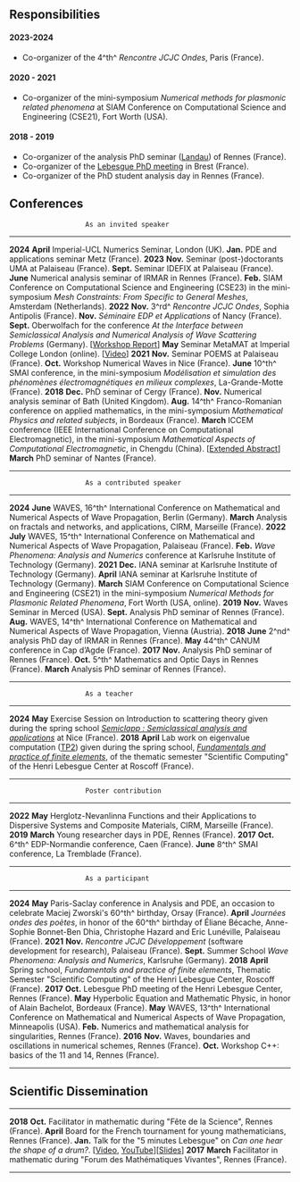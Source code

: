 ## Responsibilities

#### 2023-2024

- Co-organizer of the 4^th^ _Rencontre JCJC Ondes_, Paris (France).

#### 2020 - 2021

- Co-organizer of the mini-symposium _Numerical methods for plasmonic related phenomena_ at SIAM Conference on Computational Science and Engineering (CSE21), Fort Worth (USA).

#### 2018 - 2019

- Co-organizer of the analysis PhD seminar ([Landau](https://irmar.univ-rennes1.fr/seminaire-landau)) of Rennes (France).
- Co-organizer of the [Lebesgue PhD meeting](https://www.lebesgue.fr/fr/content/seminars-doctorales%2018) in Brest (France).
- Co-organizer of the PhD student analysis day in Rennes (France).

## Conferences

                       As an invited speaker
---------  ----------  --------------------------------------
__2024__   __April__   Imperial-UCL Numerics Seminar, London (UK).
           __Jan.__    PDE and applications seminar Metz (France).
__2023__   __Nov.__    Seminar (post-)doctorants UMA at Palaiseau (France).
           __Sept.__   Seminar IDEFIX at Palaiseau (France).
           __June__    Numerical analysis seminar of IRMAR in Rennes (France).
           __Feb.__    SIAM Conference on Computational Science and Engineering (CSE23) in the mini-symposium _Mesh Constraints: From Specific to General Meshes_, Amsterdam (Netherlands).
__2022__   __Nov.__    3^rd^ _Rencontre JCJC Ondes_, Sophia Antipolis (France).
           __Nov.__    _S&eacute;minaire EDP et Applications_ of Nancy (France).
           __Sept.__   Oberwolfach for the conference _At the Interface between Semiclassical Analysis and Numerical Analysis of Wave Scattering Problems_ (Germany). \[[Workshop Report](https://doi.org/10.14760/OWR-2022-43)\]
           __May__     Seminar MetaMAT at Imperial College London (online). \[[Video](https://doi.org/10.52843/meta-mat.1j8c09)\]
__2021__   __Nov.__    Seminar POEMS at Palaiseau (France).
           __Oct.__    Workshop Numerical Waves in Nice (France).
           __June__    10^th^ SMAI conference, in the mini-symposium _Mod&eacute;lisation et simulation des ph&eacute;nom&egrave;nes &eacute;lectromagn&eacute;tiques en milieux complexes_, La-Grande-Motte (France).
__2018__   __Dec.__    PhD seminar of Cergy (France).
           __Nov.__    Numerical analysis seminar of Bath (United Kingdom).
           __Aug.__    14^th^ Franco-Romanian conference on applied mathematics, in the mini-symposium _Mathematical Physics and related subjects_, in Bordeaux (France).
           __March__   ICCEM conference (IEEE International Conference on Computational Electromagnetic), in the mini-symposium _Mathematical Aspects of Computational Electromagnetic_, in Chengdu (China). \[[Extended Abstract](https://hal.archives-ouvertes.fr/hal-01715438)\]
           __March__   PhD seminar of Nantes (France).
---------  ----------  --------------------------------------

                       As a contributed speaker
---------  ----------  --------------------------------------
__2024__   __June__    WAVES, 16^th^ International Conference on Mathematical and Numerical Aspects of Wave Propagation, Berlin (Germany).
           __March__   Analysis on fractals and networks, and applications, CIRM, Marseille (France).
__2022__   __July__    WAVES, 15^th^ International Conference on Mathematical and Numerical Aspects of Wave Propagation, Palaiseau (France).
           __Feb.__    _Wave Phenomena: Analysis and Numerics_ conference at Karlsruhe Institute of Technology (Germany).
__2021__   __Dec.__    IANA seminar at Karlsruhe Institute of Technology (Germany).
           __April__   IANA seminar at Karlsruhe Institute of Technology (Germany).
           __March__   SIAM Conference on Computational Science and Engineering (CSE21) in the mini-symposium _Numerical Methods for Plasmonic Related Phenomena_, Fort Worth (USA, online).
__2019__   __Nov.__    Waves Seminar in Merced (USA).
           __Sept.__   Analysis PhD seminar of Rennes (France).
           __Aug.__    WAVES, 14^th^ International Conference on Mathematical and Numerical Aspects of Wave Propagation, Vienna (Austria).
__2018__   __June__    2^nd^ analysis PhD day of IRMAR in Rennes (France).
           __May__     44^th^ CANUM conference in Cap d&rsquo;Agde (France).
__2017__   __Nov.__    Analysis PhD seminar of Rennes (France).
           __Oct.__    5^th^ Mathematics and Optic Days in Rennes (France).
           __March__   Analysis PhD seminar of Rennes (France).
---------  ----------  --------------------------------------

                       As a teacher
---------  ----------  --------------------------------------
__2024__   __May__     Exercise Session on Introduction to scattering theory given during the spring school [_Semiclapp : Semiclassical analysis and applications_](https://semiclapp.sciencesconf.org) at Nice (France).
__2018__   __April__   Lab work on eigenvalue computation ([TP2](https://www.lebesgue.fr/content/sem2018-ElFin-TPXLIFE)) given during the spring school, [_Fundamentals and practice of finite elements_](https://www.lebesgue.fr/content/sem2018-ElFin), of the thematic semester "Scientific Computing" of the Henri Lebesgue Center at Roscoff (France).
---------  ----------  --------------------------------------

                       Poster contribution
---------  ----------  --------------------------------------
__2022__   __May__     Herglotz-Nevanlinna Functions and their Applications to Dispersive Systems and Composite Materials, CIRM, Marseille (France).
__2019__   __March__   Young researcher days in PDE, Rennes (France).
__2017__   __Oct.__    6^th^ EDP-Normandie conference, Caen (France).
           __June__    8^th^ SMAI conference, La Tremblade (France).
---------  ----------  --------------------------------------

                       As a participant
---------  ----------  --------------------------------------
__2024__   __May__     Paris-Saclay conference in Analysis and PDE, an occasion to celebrate Maciej Zworski's 60^th^ birthday, Orsay (France).
           __April__   _Journées ondes des poètes_, in honor of the 60^th^ birthday of Éliane Bécache, Anne-Sophie Bonnet-Ben Dhia, Christophe Hazard and Eric Lunéville, Palaiseau (France).
__2021__   __Nov.__    _Rencontre JCJC D&eacute;veloppement_ (software development for research), Palaiseau (France).
           __Sept.__   Summer School _Wave Phenomena: Analysis and Numerics_, Karlsruhe (Germany).
__2018__   __April__   Spring school, *Fundamentals and practice of finite elements*, Thematic Semester "Scientific Computing" of the Henri Lebesgue Center, Roscoff (France).
__2017__   __Oct.__    Lebesgue PhD meeting of the Henri Lebesgue Center, Rennes (France).
           __May__     Hyperbolic Equation and Mathematic Physic, in honor of Alain Bachelot, Bordeaux (France).
           __May__     WAVES, 13^th^ International Conference on Mathematical and Numerical Aspects of Wave Propagation, Minneapolis (USA).
           __Feb.__    Numerics and mathematical analysis for singularities, Rennes (France).
__2016__   __Nov.__    Waves, boundaries and oscillations in numerical schemes, Rennes (France).
           __Oct.__    Workshop C++: basics of the 11 and 14, Rennes (France).
---------  ----------  --------------------------------------


## Scientific Dissemination

---------  ----------  --------------------------------------
__2018__   __Oct.__    Facilitator in mathematic during "Fête de la Science", Rennes (France).
           __April__   Board for the French tournament for young mathematicians, Rennes (France).
           __Jan.__    Talk for the "5 minutes Lebesgue" on _Can one hear the shape of a drum?_. \[[Video](https://www.lebesgue.fr/fr/node/4606), [YouTube](https://youtu.be/AvHLMKDdXjI)\]\[[Slides](documents/5minHL.pdf)\]
__2017__   __March__   Facilitator in mathematic during "Forum des Mathématiques Vivantes", Rennes (France).
---------  ----------  --------------------------------------

